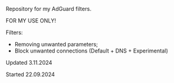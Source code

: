 Repository for my AdGuard filters.

FOR MY USE ONLY!

Filters:
- Removing unwanted parameters;
- Block unwanted connections (Default + DNS + Experimental)

Updated 3.11.2024

Started 22.09.2024
